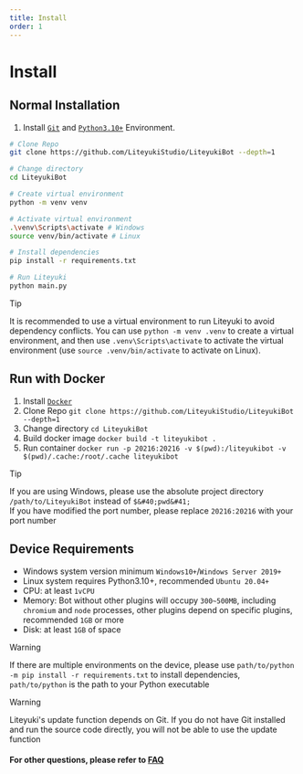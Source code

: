 ```yaml
---
title: Install
order: 1
---
```

# Install

## **Normal Installation**

1. Install [`Git`](https://git-scm.com/download/) and [`Python3.10+`](https://www.python.org/downloads/release/python-31010/) Environment.

```bash
# Clone Repo
git clone https://github.com/LiteyukiStudio/LiteyukiBot --depth=1

# Change directory
cd LiteyukiBot

# Create virtual environment
python -m venv venv

# Activate virtual environment
.\venv\Scripts\activate # Windows
source venv/bin/activate # Linux

# Install dependencies
pip install -r requirements.txt

# Run Liteyuki
python main.py
```

> [!tip]
> It is recommended to use a virtual environment to run Liteyuki to avoid dependency conflicts. 
> You can use `python -m venv .venv` to create a virtual environment, and then use `.venv\Scripts\activate` to activate the virtual environment 
> (use `source .venv/bin/activate` to activate on Linux).


## **Run with Docker**

1. Install [`Docker`](https://docs.docker.com/get-docker/)
2. Clone Repo `git clone https://github.com/LiteyukiStudio/LiteyukiBot --depth=1` 
3. Change directory `cd LiteyukiBot`
4. Build docker image `docker build -t liteyukibot .`
5. Run container `docker run -p 20216:20216 -v $(pwd):/liteyukibot -v $(pwd)/.cache:/root/.cache liteyukibot`

> [!tip]
> If you are using Windows, please use the absolute project directory `/path/to/LiteyukiBot` instead of `$&#40;pwd&#41;` <br>
> If you have modified the port number, please replace `20216:20216` with your port number


## **Device Requirements**
- Windows system version minimum `Windows10+`/`Windows Server 2019+`
- Linux system requires Python3.10+, recommended `Ubuntu 20.04+`
- CPU: at least `1vCPU`
- Memory: Bot without other plugins will occupy `300~500MB`, including `chromium` and `node` processes, other plugins depend on specific plugins, recommended `1GB` or more
- Disk: at least `1GB` of space

> [!warning]
> If there are multiple environments on the device, please use `path/to/python -m pip install -r requirements.txt` to install dependencies, `path/to/python` is the path to your Python executable

> [!warning]
> Liteyuki's update function depends on Git. If you do not have Git installed and run the source code directly, you will not be able to use the update function

#### For other questions, please refer to [FAQ](./fandq)